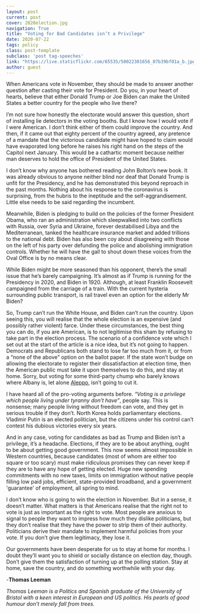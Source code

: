 ```yaml
---
layout: post
current: post
cover: 2020election.jpg
navigation: True
title: "Voting for Bad Candidates isn’t a Privilege"
date: 2020-07-22
tags: policy
class: post-template
subclass: 'post tag-speeches'
link: "https://live.staticflickr.com/65535/50022301656_07b39bf01a_b.jpg"
author: guest
---
```


When Americans vote in November, they should be made to answer another question after casting their vote for President. Do you, in your heart of hearts, believe that either Donald Trump or Joe Biden can make the United States a better country for the people who live there?



I’m not sure how honestly the electorate would answer this question, short of installing lie detectors in the voting booths. But I know how I would vote if I were American. I don’t think either of them could improve the country. And then, if it came out that eighty percent of the country agreed, any pretence of a mandate that the victorious candidate might have hoped to claim would have evaporated long before he raises his right hand on the steps of the Capitol next January. This would be a cathartic moment because neither man deserves to hold the office of President of the United States.



I don’t know why anyone has bothered reading John Bolton’s new book. It was already obvious to anyone neither blind nor deaf that Donald Trump is unfit for the Presidency, and he has demonstrated this beyond reproach in the past months. Nothing about his response to the coronavirus is surprising, from the hubris to the ineptitude and the self-aggrandisement. Little else needs to be said regarding the incumbent.

Meanwhile, Biden is pledging to build on the policies of the former President Obama, who ran an administration which sleepwalked into two conflicts with Russia, over Syria and Ukraine, forever destabilised Libya and the Mediterranean, tanked the healthcare insurance market and added trillions to the national debt. Biden has also been coy about disagreeing with those on the left of his party over defunding the police and abolishing immigration controls. Whether he will have the gall to shout down these voices from the Oval Office is by no means clear.

While Biden might be more seasoned than his opponent, there’s the small issue that he’s barely campaigning. It’s almost as if Trump is running for the Presidency in 2020, and Biden in 1920. Although, at least Franklin Roosevelt campaigned from the carriage of a train. With the current hysteria surrounding public transport, is rail travel even an option for the elderly Mr Biden?

So, Trump can’t run the White House, and Biden can’t run the country. Upon seeing this, you will realise that the whole election is an expensive (and possibly rather violent) farce. Under these circumstances, the best thing you can do, if you are American, is to not legitimise this sham by refusing to take part in the election process. The scenario of a confidence vote which I set out at the start of the article is a nice idea, but it’s not going to happen. Democrats and Republicans both stand to lose far too much from it, or from a “none of the above” option on the ballot paper. If the state won’t budge on allowing the electorate to register their dissatisfaction at election time, then the American public must take it upon themselves to do this, and stay at home. Sorry, but voting for some third-party chump who barely knows where Albany is, let alone [Aleppo](https://www.youtube.com/watch?v=pcj8yJk87cs), isn’t going to cut it.



I have heard all of the pro-voting arguments before. *“Voting is a privilege which people living under tyranny don’t have”*, people say. This is nonsense; many people living without freedom can vote, and they get in serious trouble if they don’t. North Korea holds parliamentary elections. Vladimir Putin is an elected politician, but the citizens under his control can’t contest his dubious victories every six years.

And in any case, voting for candidates as bad as Trump and Biden isn’t a privilege, it’s a headache. Elections, if they are to be about anything, ought to be about getting good government. This now seems almost impossible in Western countries, because candidates (most of whom are either too square or too scary) must make ridiculous promises they can never keep if they are to have any hope of getting elected. Huge new spending commitments with no new taxes, limits on immigration without native people filling low paid jobs, efficient, state-provided broadband, and a government 'guarantee' of employment, all spring to mind.

I don’t know who is going to win the election in November. But in a sense, it doesn’t matter. What matters is that Americans realise that the right not to vote is just as important as the right to vote. Most people are anxious to signal to people they want to impress how much they dislike politicians, but they don’t realise that they have the power to strip them of their authority. Politicians derive their mandate to implement harmful policies from your vote. If you don’t give them legitimacy, they lose it.

Our governments have been desperate for us to stay at home for months. I doubt they’ll want you to shield or socially distance on election day, though. Don’t give them the satisfaction of turning up at the polling station. Stay at home, save the country, and do something worthwhile with your day.

-**Thomas Leeman**



*Thomas Leeman is a Politics and Spanish graduate of the University of Bristol with a keen interest in European and US politics. His pearls of good humour don’t merely fall from trees.*
